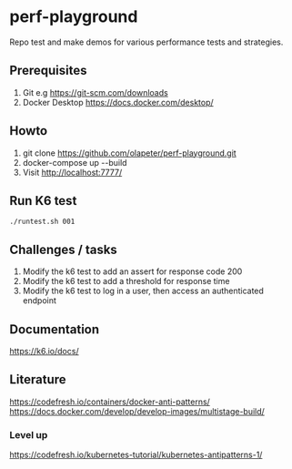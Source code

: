 # perf-playground

Repo test and make demos for various performance tests and strategies.

## Prerequisites

1. Git e.g <https://git-scm.com/downloads>
1. Docker Desktop <https://docs.docker.com/desktop/>

## Howto

1. git clone <https://github.com/olapeter/perf-playground.git>
1. docker-compose up --build
1. Visit <http://localhost:7777/>

## Run K6 test

`./runtest.sh 001`

## Challenges / tasks

1. Modify the k6 test to add an assert for response code 200
1. Modify the k6 test to add a threshold for response time
1. Modify the k6 test to log in a user, then access an authenticated endpoint

## Documentation

<https://k6.io/docs/>

## Literature

<https://codefresh.io/containers/docker-anti-patterns/>
<https://docs.docker.com/develop/develop-images/multistage-build/>

### Level up

<https://codefresh.io/kubernetes-tutorial/kubernetes-antipatterns-1/>
